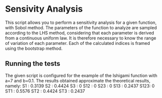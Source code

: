 # Sensivity Analysis

This script allows you to perform a sensitivity analysis for a given function, with Sobol method. The parameters of the function to analyze are sampled according to the LHS method, considering that each parameter is derived from a continuous uniform law. It is therefore necessary to know the range of variation of each parameter. Each of the calculated indices is framed using the bootstrap method.

## Running the tests

The given script is configured for the example of the Ishigami function with a=7 and b=0.1.
The results obtained approximate the theoretical results, namely:
S1  : 0.3139
S2  : 0.4424
S3  : 0
S12 : 0
S23 : 0
S13 : 0.2437
S123: 0
ST1 : 0.5576
ST2 : 0.4424
ST3 : 0.2437